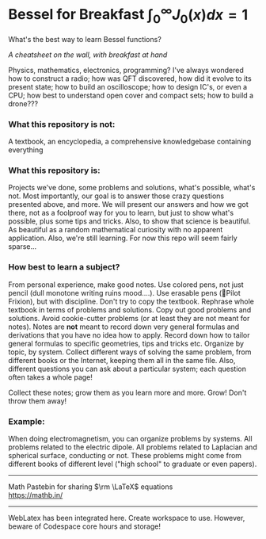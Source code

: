 # Bessel for Breakfast $\int^{\infty}_{0} J_0 (x) dx = 1$

What's the best way to learn Bessel functions?

*A cheatsheet on the wall, with breakfast at hand*

Physics, mathematics, electronics, programming? I've always wondered how to construct a radio; how was QFT discovered, how did it evolve to its present state; how to build an oscilloscope; how to design IC's, or even a CPU; how best to understand open cover and compact sets; how to build a drone???

### What this repository is not:  
A textbook, an encyclopedia, a comprehensive knowledgebase containing everything

### What this repository is:
Projects we've done, some problems and solutions, what's possible, what's not. Most importantly, our goal is to answer those crazy questions presented above, and more. We will present our answers and how we got there, not as a foolproof way for you to learn, but just to show what's possible, plus some tips and tricks. Also, to show that science is beautiful. As beautiful as a random mathematical curiosity with no apparent application. Also, we're still learning. For now this repo will seem fairly sparse...

### How best to learn a subject?  
From personal experience, make good notes. Use colored pens, not just pencil (dull monotone writing ruins mood....). Use erasable pens (🩷Pilot Frixion), but with discipline. Don't try to copy the textbook. Rephrase whole textbook in terms of problems and solutions. Copy out good problems and solutions. Avoid cookie-cutter problems (or at least they are not meant for notes). Notes are **not** meant to record down very general formulas and derivations that you have no idea how to apply. Record down how to tailor general formulas to specific geometries, tips and tricks etc. Organize by topic, by system. Collect different ways of solving the same problem, from different books or the Internet, keeping them all in the same file. Also, different questions you can ask about a particular system; each question often takes a whole page!

Collect these notes; grow them as you learn more and more. Grow! Don't throw them away!

### Example:
When doing electromagnetism, you can organize problems by systems. All problems related to the electric dipole. All problems related to Laplacian and spherical surface, conducting or not. These problems might come from different books of different level ("high school" to graduate or even papers).



_________________________________________


Math Pastebin for sharing $\rm \LaTeX$ equations    
https://mathb.in/

___________________________________________


WebLatex has been integrated here. Create workspace to use. However, beware of Codespace core hours and storage!
